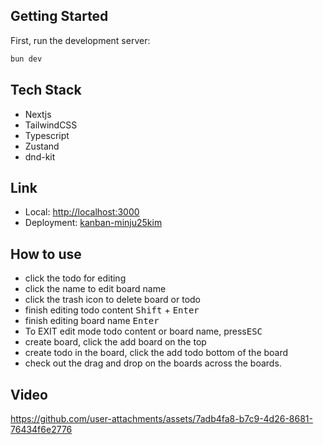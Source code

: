 ## Getting Started

First, run the development server:

```bash
bun dev
```

## Tech Stack

- Nextjs
- TailwindCSS
- Typescript
- Zustand
- dnd-kit

## Link
- Local: [http://localhost:3000](http://localhost:3000)
- Deployment: [kanban-minju25kim](https://kanban-minju25kim.netlify.app/)

## How to use

- click the todo for editing
- click the name to edit board name
- click the trash icon to delete board or todo
- finish editing todo content <kbd>Shift</kbd> + <kbd>Enter</kbd>
- finish editing board name <kbd>Enter</kbd>
- To EXIT edit mode todo content or board name, press<kbd>ESC</kbd>
- create board, click the add board on the top
- create todo in the board, click the add todo bottom of the board
- check out the drag and drop on the boards across the boards.

## Video


https://github.com/user-attachments/assets/7adb4fa8-b7c9-4d26-8681-76434f6e2776

